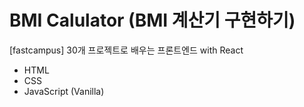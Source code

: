 # BMI Calulator (BMI 계산기 구현하기)

[fastcampus] 30개 프로젝트로 배우는 프론트엔드 with React

- HTML
- CSS
- JavaScript (Vanilla)
